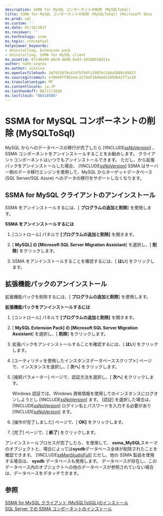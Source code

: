 ```yaml
---
description: SSMA for MySQL コンポーネントの削除 (MySQLToSql)
title: SSMA for MySQL コンポーネントの削除 (MySQLToSql) |Microsoft Docs
ms.prod: sql
ms.custom: ''
ms.date: 01/19/2017
ms.reviewer: ''
ms.technology: ssma
ms.topic: conceptual
helpviewer_keywords:
- Uninstalling, Extension pack
- Uninstalling, SSMA for MySQL client
ms.assetid: 87cdbd49-a0c9-4b00-8a93-34188b18d11a
author: nahk-ivanov
ms.author: alexiva
ms.openlocfilehash: 3a7932d79c414fb79dfc29074c1b8a5888c85827
ms.sourcegitcommit: e700497f962e4c2274df16d9e651059b42ff1a10
ms.translationtype: MT
ms.contentlocale: ja-JP
ms.lasthandoff: 08/17/2020
ms.locfileid: "88418508"
---
```

# <a name="removing-the-ssma-for-mysql-components-mysqltosql"></a>SSMA for MySQL コンポーネントの削除 (MySQLToSql)
MySQL からへのデータベースの移行が完了したら [!INCLUDE[ssNoVersion](../../includes/ssnoversion-md.md)] 、SSMA コンポーネントをアンインストールすることをお勧めします。 クライアントコンポーネントはいつでもアンインストールできます。 ただし、から拡張パックをアンインストールした場合、 [!INCLUDE[ssNoVersion](../../includes/ssnoversion-md.md)] SSMA はサーバー側のデータ移行エンジンを使用して、MySQL からターゲットデータベース (SQL Server/SQL Azure) へのデータの移行をサポートしなくなります。  
  
## <a name="uninstalling-the-ssma-for-mysql-client"></a>SSMA for MySQL クライアントのアンインストール  
SSMA をアンインストールするには、[ **プログラムの追加と削除**] を使用します。  
  
**SSMA をアンインストールするには**  
  
1.  [コントロール] パネルで **[プログラムの追加と削除]** を開きます。  
  
2.  [ **MySQL] の [Microsoft SQL Server Migration Assistant**] を選択し、[ **削除**] をクリックします。  
  
3.  SSMA をアンインストールすることを確認するには、[ **はい**] をクリックします。  
  
## <a name="uninstalling-the-extension-pack"></a>拡張機能パックのアンインストール  
拡張機能パックを削除するには、[ **プログラムの追加と削除**] を使用します。  
  
**拡張機能パックをアンインストールするには**  
  
1.  [コントロール] パネルで **[プログラムの追加と削除]** を開きます。  
  
2.  [ **MySQL Extension Pack] の [Microsoft SQL Server Migration Assistant**] を選択し、[ **削除**] をクリックします。  
  
3.  拡張パックをアンインストールすることを確認するには、[ **はい**] をクリックします。  
  
4.  [ユーティリティを使用したインスタンスデータベーススクリプト] ページで、インスタンスを選択し、[ **次へ**] をクリックします。  
  
5.  [接続パラメーター] ページで、認証方法を選択し、[ **次へ**] をクリックします。  
  
    Windows 認証では、Windows 資格情報を使用してのインスタンスにログオンしようとし [!INCLUDE[ssNoVersion](../../includes/ssnoversion-md.md)] ます。 [認証] を選択した場合は、 [!INCLUDE[ssNoVersion](../../includes/ssnoversion-md.md)] ログイン名とパスワードを入力する必要があり [!INCLUDE[ssNoVersion](../../includes/ssnoversion-md.md)] ます。  
  
6.  [操作が完了しました] ページで、[ **OK]** をクリックします。  
  
7.  [完了] ページで、[ **終了**] をクリックします。  
  
アンインストールプロセスが完了したら、を使用して、 **ssma_MySQL**スキーマのオブジェクトと、場合によっては**sysdb**データベース全体が削除されたことを確認できます。 [!INCLUDE[ssManStudioFull](../../includes/ssmanstudiofull-md.md)] ただし、他の SSMA 製品を使用する場合は、 **sysdb** データベースも使用します。 データベースが存在し、このデータベース内のオブジェクトへの他のデータベースが参照されていない場合は、データベースをデタッチできます。  
  
## <a name="see-also"></a>参照  
[SSMA for MySQL クライアント &#40;MySQLToSQL&#41;のインストール ](../../ssma/mysql/installing-ssma-for-mysql-client-mysqltosql.md)  
[SQL Server での SSMA コンポーネントのインストール](installing-ssma-components-on-sql-server-mysqltosql.md)  
  
